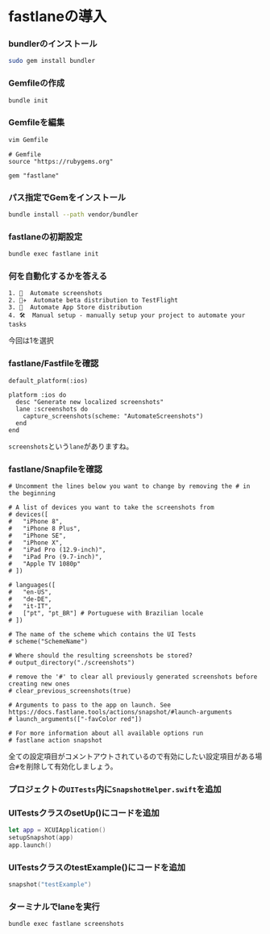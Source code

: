 # fastlaneの導入

### bundlerのインストール
```bash
sudo gem install bundler
```

### Gemfileの作成
```bash
bundle init
```

### Gemfileを編集
```bash
vim Gemfile
```

```
# Gemfile
source "https://rubygems.org"

gem "fastlane"
```

### パス指定でGemをインストール
```bash
bundle install --path vendor/bundler
```

### fastlaneの初期設定
```bash
bundle exec fastlane init
```

### 何を自動化するかを答える
```
1. 📸  Automate screenshots
2. 👩‍✈️  Automate beta distribution to TestFlight
3. 🚀  Automate App Store distribution
4. 🛠  Manual setup - manually setup your project to automate your tasks
```
今回は1を選択

### fastlane/Fastfileを確認
```
default_platform(:ios)

platform :ios do
  desc "Generate new localized screenshots"
  lane :screenshots do
    capture_screenshots(scheme: "AutomateScreenshots")
  end
end
```
`screenshots`という`lane`がありますね。

### fastlane/Snapfileを確認
```
# Uncomment the lines below you want to change by removing the # in the beginning

# A list of devices you want to take the screenshots from
# devices([
#   "iPhone 8",
#   "iPhone 8 Plus",
#   "iPhone SE",
#   "iPhone X",
#   "iPad Pro (12.9-inch)",
#   "iPad Pro (9.7-inch)",
#   "Apple TV 1080p"
# ])

# languages([
#   "en-US",
#   "de-DE",
#   "it-IT",
#   ["pt", "pt_BR"] # Portuguese with Brazilian locale
# ])

# The name of the scheme which contains the UI Tests
# scheme("SchemeName")

# Where should the resulting screenshots be stored?
# output_directory("./screenshots")

# remove the '#' to clear all previously generated screenshots before creating new ones
# clear_previous_screenshots(true)

# Arguments to pass to the app on launch. See https://docs.fastlane.tools/actions/snapshot/#launch-arguments
# launch_arguments(["-favColor red"])

# For more information about all available options run
# fastlane action snapshot

```
全ての設定項目がコメントアウトされているので有効にしたい設定項目がある場合`#`を削除して有効化しましょう。

### プロジェクトの`UITests`内に`SnapshotHelper.swift`を追加

### UITestsクラスのsetUp()にコードを追加

```swift
let app = XCUIApplication()
setupSnapshot(app)
app.launch()
```

### UITestsクラスのtestExample()にコードを追加

```swift
snapshot("testExample")
```

### ターミナルでlaneを実行
```bash
bundle exec fastlane screenshots
```
